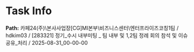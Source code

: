 # Task Info

**Path:** 카페24(주)\본사사업장\[CG]MI본부\비즈니스센터\엔터프라이즈코칭1팀 / hdkim03 / [283321] 정기_수시 내부미팅 _ 팀 내부 및 1,2팀 정례 회의 참석 및 이슈 공유_처리 / 2025-08-31_00-00-00

